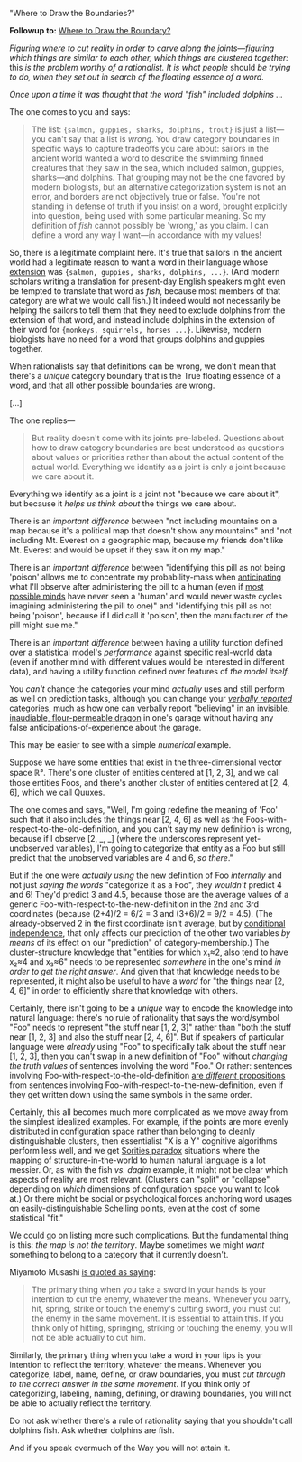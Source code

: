 "Where to Draw the Boundaries?"

**Followup to:** [Where to Draw the Boundary?](https://www.lesswrong.com/posts/d5NyJ2Lf6N22AD9PB/where-to-draw-the-boundary)

_Figuring where to cut reality in order to carve along the joints—figuring which things are similar to each other, which things are clustered together:_ this _is the problem worthy of a rationalist. It is what people_ should _be trying to do, when they set out in search of the floating essence of a word._

_Once upon a time it was thought that the word "fish" included dolphins ..._

The one comes to you and says:

> The list: `{salmon, guppies, sharks, dolphins, trout}` is just a list—you can't say that a list is _wrong_. You draw category boundaries in specific ways to capture tradeoffs you care about: sailors in the ancient world wanted a word to describe the swimming finned creatures that they saw in the sea, which included salmon, guppies, sharks—and dolphins. That grouping may not be the one favored by modern biologists, but an alternative categorization system is not an error, and borders are not objectively true or false. You're not standing in defense of truth if you insist on a word, brought explicitly into question, being used with some particular meaning. So my definition of _fish_ cannot possibly be 'wrong,' as you claim. I can define a word any way I want—in accordance with my values!

So, there is a legitimate complaint here. It's true that sailors in the ancient world had a legitimate reason to want a word in their language whose [extension](https://www.lesswrong.com/posts/HsznWM9A7NiuGsp28/extensions-and-intensions) was `{salmon, guppies, sharks, dolphins, ...}`. (And modern scholars writing a translation for present-day English speakers might even be tempted to translate that word as _fish_, because most members of that category are what we would call fish.) It indeed would not necessarily be helping the sailors to tell them that they need to exclude dolphins from the extension of that word, and instead include dolphins in the extension of their word for `{monkeys, squirrels, horses ...}`. Likewise, modern biologists have no need for a word that groups dolphins and guppies together.

When rationalists say that definitions can be wrong, we don't mean that there's a _unique_ category boundary that is the True floating essence of a word, and that all other possible boundaries are wrong.

[...]

The one replies—

> But reality doesn't come with its joints pre-labeled. Questions about how to draw category boundaries are best understood as questions about values or priorities rather than about the actual content of the actual world. Everything we identify as a joint is only a joint because we care about it.



Everything we identify as a joint is a joint not "because we care about it", but because it _helps us think about_ the things we care about.

There is an _important difference_ between "not including mountains on a map because it's a political map that doesn't show any mountains" and "not including Mt. Everest on a geographic map, because my friends don't like Mt. Everest and would be upset if they saw it on my map."

There is an _important difference_ between "identifying this pill as not being 'poison' allows me to concentrate my probability-mass when [anticipating](https://www.lesswrong.com/posts/a7n8GdKiAZRX86T5A/making-beliefs-pay-rent-in-anticipated-experiences) what I'll observe after administering the pill to a human (even if [most possible minds](https://www.lesswrong.com/posts/tnWRXkcDi5Tw9rzXw/the-design-space-of-minds-in-general) have never seen a 'human' and would never waste cycles imagining administering the pill to one)" and "identifying this pill as not being 'poison', because if I did call it 'poison', then the manufacturer of the pill might sue me."

There is an _important difference_ between having a utility function defined over a statistical model's _performance_ against specific real-world data (even if another mind with different values would be interested in different data), and having a utility function defined over features of _the model itself_.



You _can't_ change the categories your mind _actually_ uses and still perform as well on prediction tasks, although you can change your [_verbally reported_](https://www.lesswrong.com/posts/NMoLJuDJEms7Ku9XS/guessing-the-teacher-s-password) categories, much as how one can verbally report "believing" in an [invisible, inaudiable, flour-permeable dragon](https://www.lesswrong.com/posts/CqyJzDZWvGhhFJ7dY/belief-in-belief) in one's garage without having any false anticipations-of-experience about the garage.

This may be easier to see with a simple _numerical_ example.

Suppose we have some entities that exist in the three-dimensional vector space ℝ³. There's one cluster of entities centered at [1, 2, 3], and we call those entities Foos, and there's another cluster of entities centered at [2, 4, 6], which we call Quuxes.

The one comes and says, "Well, I'm going redefine the meaning of 'Foo' such that it also includes the things near [2, 4, 6] as well as the Foos-with-respect-to-the-old-definition, and you can't say my new definition is wrong, because if I observe [2, \_, \_] (where the underscores represent yet-unobserved variables), I'm going to categorize that entity as a Foo but still predict that the unobserved variables are 4 and 6, _so there_."

But if the one were _actually using_ the new definition of Foo _internally_ and not just _saying the words_ "categorize it as a Foo", they _wouldn't_ predict 4 and 6! They'd predict 3 and 4.5, because those are the average values of a generic Foo-with-respect-to-the-new-definition in the 2nd and 3rd coordinates (because (2+4)/2 = 6/2 = 3 and (3+6)/2 = 9/2 = 4.5). (The already-observed 2 in the first coordinate isn't average, but by [conditional independence](https://www.lesswrong.com/posts/gDWvLicHhcMfGmwaK/conditional-independence-and-naive-bayes), that only affects our prediction of the other two variables _by means_ of its effect on our "prediction" of category-membership.) The cluster-structure knowledge that "entities for which x₁≈2, also tend to have x₂≈4 and x₃≈6" needs to be represented _somewhere_ in the one's mind _in order to get the right answer_. And given that that knowledge needs to be represented, it might also be useful to have a _word_ for "the things near [2, 4, 6]" in order to efficiently share that knowledge with others.

Certainly, there isn't going to be a _unique_ way to encode the knowledge into natural language: there's no rule of rationality that says the word/symbol "Foo" needs to represent "the stuff near [1, 2, 3]" rather than "both the stuff near [1, 2, 3] and also the stuff near [2, 4, 6]". But if speakers of particular language were _already_ using "Foo" to specifically talk about the stuff near [1, 2, 3], then you can't swap in a new definition of "Foo" without _changing the truth values_ of sentences involving the word "Foo." Or rather: sentences involving Foo-with-respect-to-the-old-definition [are _different_ propositions](https://www.lesswrong.com/posts/shoMpaoZypfkXv84Y/variable-question-fallacies) from sentences involving Foo-with-respect-to-the-new-definition, even if they get written down using the same symbols in the same order.

Certainly, this all becomes much more complicated as we move away from the simplest idealized examples. For example, if the points are more evenly distributed in configuration space rather than belonging to cleanly distinguishable clusters, then essentialist "X is a Y" cognitive algorithms perform less well, and we get [Sorities paradox](https://plato.stanford.edu/entries/sorites-paradox/) situations where the mapping of structure-in-the-world to human natural language is a lot messier. Or, as with the fish _vs._ _dagim_ example, it might not be clear which aspects of reality are most relevant. (Clusters can "split" or "collapse" depending on _which_ dimensions of configuration space you want to look at.) Or there might be social or psychological forces anchoring word usages on easily-distinguishable Schelling points, even at the cost of some statistical "fit."

We could go on listing more such complications. But the fundamental thing is this: _the map is not the territory_. Maybe sometimes we might _want_ something to belong to a category that it currently doesn't.


Miyamoto Musashi [is quoted as saying](http://yudkowsky.net/rational/virtues/):

> The primary thing when you take a sword in your hands is your intention to cut the enemy, whatever the means. Whenever you parry, hit, spring, strike or touch the enemy's cutting sword, you must cut the enemy in the same movement. It is essential to attain this. If you think only of hitting, springing, striking or touching the enemy, you will not be able actually to cut him.

Similarly, the primary thing when you take a word in your lips is your intention to reflect the territory, whatever the means. Whenever you categorize, label, name, define, or draw boundaries, you must _cut through to the correct answer in the same movement_. If you think only of categorizing, labeling, naming, defining, or drawing boundaries, you will not be able to actually reflect the territory.

Do not ask whether there's a rule of rationality saying that you shouldn't call dolphins fish. Ask whether dolphins are fish.

And if you speak overmuch of the Way you will not attain it.
